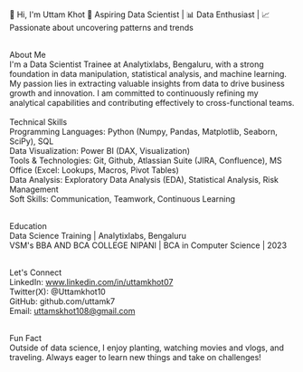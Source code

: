 👋 Hi, I'm Uttam Khot
🌟 Aspiring Data Scientist | 📊 Data Enthusiast | 📈 Passionate about uncovering patterns and trends

<br>
About Me
<br>
I'm a Data Scientist Trainee at Analytixlabs, Bengaluru, with a strong foundation in data manipulation, statistical analysis, and machine learning. My passion lies in extracting valuable insights from data to drive business growth and innovation. I am committed to continuously refining my analytical capabilities and contributing effectively to cross-functional teams.
<br>
<br>
Technical Skills
<br>
Programming Languages: Python (Numpy, Pandas, Matplotlib, Seaborn, SciPy), SQL
<br>
Data Visualization: Power BI (DAX, Visualization)
<br>
Tools & Technologies: Git, Github, Atlassian Suite (JIRA, Confluence), MS Office (Excel: Lookups, Macros, Pivot Tables)
<br>
Data Analysis: Exploratory Data Analysis (EDA), Statistical Analysis, Risk Management
<br>
Soft Skills: Communication, Teamwork, Continuous Learning
<br>
<br>


Education
<br>
Data Science Training | Analytixlabs, Bengaluru
<br>
VSM's BBA AND BCA COLLEGE NIPANI | BCA in Computer Science | 2023
<br>
<br>

Let's Connect
<br>
LinkedIn: www.linkedin.com/in/uttamkhot07
<br>
Twitter(X): @Uttamkhot10
<br>
GitHub: github.com/uttamk7
<br>
Email: uttamskhot108@gmail.com
<br>
<br>

Fun Fact
<br>
Outside of data science, I enjoy planting, watching movies and vlogs, and traveling. Always eager to learn new things and take on challenges!


